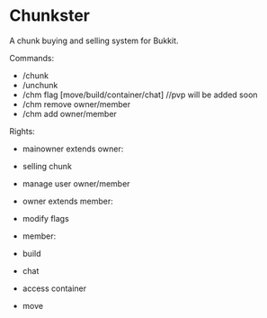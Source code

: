 Chunkster
=========

A chunk buying and selling system for Bukkit.

Commands:
  - /chunk
  - /unchunk
  - /chm flag [move/build/container/chat]    //pvp will be added soon
  - /chm remove owner/member <username>
  - /chm add owner/member <username>
  
Rights:
  - mainowner extends owner:
   - selling chunk
   - manage user owner/member
  
  - owner extends member:
   - modify flags
  
  - member:
   - build
   - chat
   - access container
   - move

